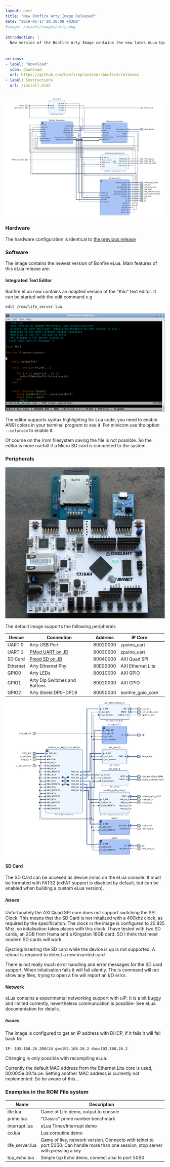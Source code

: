 ```yaml
---
layout: post
title: "New Bonfire Arty Image Released"
date: "2019-01-17 20:30:00 +0200"
#image: /assets/images/arty.png

introduction: |
  New version of the Bonfire Arty Image contains the new lates eLua Update
  

actions:
- label: "Download"
  icon: download
  url: https://github.com/bonfireprocessor/bonfire/releases
- label: Instructions
  url: /install.html  
---
```


![Block Design](/assets/images/block_design_v1.2.2.png)

### Hardware
The hardware configuration is identical to 
[the previous release](/2018/07/24/bonfire-arty-image-released.html)

### Software
The image contains the newest version of Bonfire eLua. 
Main features of this eLua release are:

#### Integrated Text Editor
Bonfire eLua now contains an adapted version of the "Kilo" text editor. It can be started with the edit command e.g
````
edit /rom/life_server.lua
````
![Editor screenshot](/assets/images/kilo.png)

The editor supports syntax highlighting for Lua code, you need to enable ANSI colors in your terminal program to see it. For minicom use the option `` --color=on`` to enable it.

Of course on the /rom filesystem saving the file is not possible. So the editor is more usefull if a Micro SD card is connected to the system. 

### Peripherals
![Pmods](/assets/images/pmods.jpg)

The default image supports the following peripherals

| Device   | Connection                    | Address  | IP Core           |   |
|----------|-------------------------------|----------|-------------------|---|
| UART 0   | Arty USB Port                 | 80020000 | zpuino_uart       |   |
| UART 1   | [PMod UART on JD](https://store.digilentinc.com/pmod-sd-full-sized-sd-card-slot/)               | 80030000 | zpuino_uart       |   |
| SD Card  | [Pmod SD on JB](https://store.digilentinc.com/pmod-usbuart-usb-to-uart-interface/)                 | 80040000 | AXI Quad SPI      |   |
| Ethernet | Arty Ethernet Phy             | 80E00000 | AXI Ethernet Lite |   |
| GPIO0    | Arty LEDs                     | 80010000 | AXI GPIO          |   |
| GPIO1    | Arty Dip Switches and Buttons | 80020000 | AXI GPIO          |   |
| GPIO2    | Arty Shield DP0-DP19          | 80050000 | bonfire_gpio_core |   |

![IO Subsystem](/assets/images/io_subsystem.png)

#### SD Card
The SD Card can be accesed as device /mmc on the eLua console. It must be formated with FAT32 (exFAT support is disabled by default, but can be enabled when building a custom eLua version). 

##### Issues
Unfortunately the AXI Quad SPI core does not support switching the SPI Clock. This means that the SD Card is not initalized with a 400khz clock, as required by the specificaiton. The clock in the image is configured to 20.825 Mhz, so initalisation takes places with this clock. I have tested with two SD cards, an  2GB from Hama and a Kingston 16GB card. SO I think that most modern SD cards will work.

Ejecting/Inserting the SD card while the device is up is not supported. A reboot is required to detect a new inserted card

There is not really much error handling and error messages for the SD card support. When initalisation fails it will fail silently. The ls command will not show any files, trying to open a file will report an I/O error. 

#### Network
eLua contains a experimental networking support with uIP. It is a bit buggy and limited currently, nevertheless communcation is possible- See eLua documentation for details.


##### Issues
The image is configured to get an IP address with DHCP, if it fails it will fall back to:

```IP: 192.168.26.200/24 gw=192.168.26.2 dns=192.168.26.2```

Changing is only possible with recompiling eLua. 

Currently the default MAC address from the Ethernet Lite core  is used, 00:00:5e:00:fa:ce. Setting another MAC address is currently not implemented. So be aware of this...

### Examples in the ROM File system

| Name     |   Description                            |
|----------|------------------------------------------|
| life.lua  | Game of Life demo, output to console    |
| prime.lua  |   "Classic" prime number benchmark |
| interrupt.lua | eLua Timer/Interrupt demo |
| co.lua | Lua coroutine demo |
| life_server.lua | Game of live, network version. Connecto with telnet to port 5050. Can handle more than one session, stop server with pressing a key  |
| tcp_echo.lua | Simple tcp Echo demo, connect also to port 5050 |
